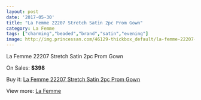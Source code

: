 ```yaml
---
layout: post
date: '2017-05-30'
title: "La Femme 22207 Stretch Satin 2pc Prom Gown"
category: La Femme
tags: ["charming","beaded","brand","satin","evening"]
image: http://img.princessan.com/46129-thickbox_default/la-femme-22207-stretch-satin-2pc-prom-gown.jpg
---
```

La Femme 22207 Stretch Satin 2pc Prom Gown

On Sales: **$398**
<a href="https://www.princessan.com/en/la-femme/21162-la-femme-22207-stretch-satin-2pc-prom-gown.html"><amp-img layout="responsive" width="600" height="600" src="//img.princessan.com/46129-thickbox_default/la-femme-22207-stretch-satin-2pc-prom-gown.jpg" alt="La Femme 22207 Stretch Satin 2pc Prom Gown 0" /></a>
<a href="https://www.princessan.com/en/la-femme/21162-la-femme-22207-stretch-satin-2pc-prom-gown.html"><amp-img layout="responsive" width="600" height="600" src="//img.princessan.com/46131-thickbox_default/la-femme-22207-stretch-satin-2pc-prom-gown.jpg" alt="La Femme 22207 Stretch Satin 2pc Prom Gown 1" /></a>
<a href="https://www.princessan.com/en/la-femme/21162-la-femme-22207-stretch-satin-2pc-prom-gown.html"><amp-img layout="responsive" width="600" height="600" src="//img.princessan.com/46130-thickbox_default/la-femme-22207-stretch-satin-2pc-prom-gown.jpg" alt="La Femme 22207 Stretch Satin 2pc Prom Gown 2" /></a>

Buy it: [La Femme 22207 Stretch Satin 2pc Prom Gown](https://www.princessan.com/en/la-femme/21162-la-femme-22207-stretch-satin-2pc-prom-gown.html "La Femme 22207 Stretch Satin 2pc Prom Gown")

View more: [La Femme](https://www.princessan.com/en/28-la-femme "La Femme")
